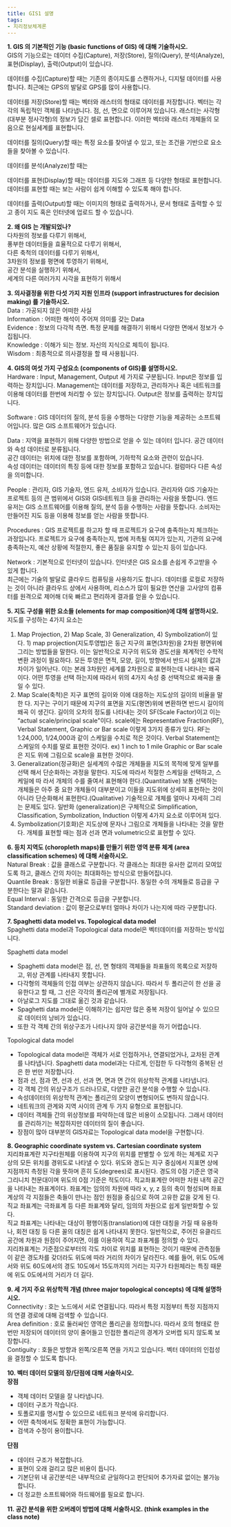 ```yaml
---
title: GIS1 설명
tags:
- 지리정보체계론
---
```


**1. GIS 의 기본적인 기능 (basic functions of GIS) 에 대해 기술하시오.**  
GIS의 기능으로는 데이터 수집(Capture), 저장(Store), 질의(Query), 분석(Analyze), 표현(Display), 출력(Output)이 있습니다.    

데이터를 수집(Capture)할 때는 기존의 종이지도를 스캔하거나, 디지털 데이터를 사용합니다. 최근에는 GPS의 발달로 GPS를 많이 사용합니다.    

데이터를 저장(Store)할 때는 벡터와 래스터의 형태로 데이터를 저장합니다. 벡터는 각각의 독립적인 객체를 나타냅니다. 점, 선, 면으로 이루어져 있습니다. 래스터는 사각형(대부분 정사각형)의 정보가 담긴 셀로 표현합니다. 이러한 벡터와 래스터 개체들의 모음으로 현실세계를 표현합니다.    

데이터를 질의(Query)할 때는 특정 요소를 찾아낼 수 있고, 또는 조건을 기반으로 요소들을 찾아볼 수 있습니다.    

데이터를 분석(Analyze)할 때는     

데이터를 표현(Display)할 때는 데이터를 지도와 그래프 등 다양한 형태로 표현합니다. 데이터를 표현할 때는 보는 사람이 쉽게 이해할 수 있도록 해야 합니다.    

데이터를 출력(Output)할 때는 이미지의 형태로 출력하거나, 문서 형태로 출력할 수 있고 종이 지도 혹은 인터넷에 업로드 할 수 있습니다.    

**2. 왜 GIS 는 개발되었나?**   
다차원의 정보를 다루기 위해서,   
풍부한 데이터들을 효율적으로 다루기 위해서,   
다른 축척의 데이터를 다루기 위해서,   
3차원의 정보를 평면에 투영하기 위해서,   
공간 분석을 실행하기 위해서,  
세계의 다른 여러가지 시각을 표현하기 위해서   

**3. 의사결정을 위한 다섯 가지 지원 인프라 (support infrastructures for decision making) 를 기술하시오.**   
Data : 가공되지 않은 어떠한 사실  
Information : 어떠한 해석이 주어져 의미를 갖는 Data  
Evidence : 정보의 다각적 측면. 특정 문제를 해결하기 위해서 다양한 면에서 정보가 수집됩니다.   
Knowledge : 이해가 되는 정보. 자신의 지식으로 체득이 됩니다.  
Wisdom : 최종적으로 의사결정을 할 때 사용됩니다.  

**4. GIS의 여섯 가지 구성요소 (components of GIS)를 설명하시오.**   
Hardware :  Input, Management, Output 세 가지로 구분됩니다. Input은 정보를 입력하는 장치입니다. Management는 데이터를 저장하고, 관리하거나 혹은 네트워크를 이용해 데이터를 한번에 처리할 수 있는 장치입니다. Output은 정보를 출력하는 장치입니다.

Software : GIS 데이터의 질의, 분석 등을 수행하는 다양한 기능을 제공하는 소프트웨어입니다. 많은 GIS 소프트웨어가 있습니다.    

Data : 지역을 표현하기 위해 다양한 방법으로 얻을 수 있는 데이터 입니다. 공간 데이터와 속성 데이터로 분류됩니다.    
공간 데이터는 위치에 대한 정보를 포함하며, 기하학적 요소와 관련이 있습니다.    
속성 데이터는 데이터의 특징 등에 대한 정보를 포함하고 있습니다. 컬럼마다 다른 속성을 의미합니다.    

People : 관리자, GIS 기술자, 엔드 유저, 소비자가 있습니다. 관리자와 GIS 기술자는 프로젝트 등의 큰 범위에서 GIS와 GIS네트워크 등을 관리하는 사람을 뜻합니다. 엔드 유저는 GIS 소프트웨어를 이용해 질의, 분석 등을 수행하는 사람을 뜻합니다. 소비자는 만들어진 지도 등을 이용해 정보를 얻는 사람을 뜻합니다.    

Procedures : GIS 프로젝트를 하고자 할 때 프로젝트가 요구에 충족하는지 체크하는 과정입니다. 프로젝트가 요구에 충족하는지, 법에 저촉될 여지가 있는지, 기관의 요구에 충족하는지, 예산 상황에 적절한지, 좋은 품질을 유지할 수 있는지 등이 있습니다.    

Network : 기본적으로 인터넷이 있습니다. 인터넷은 GIS 요소를 손쉽게 주고받을 수 있게 합니다.    
최근에는 기술의 발달로 클라우드 컴퓨팅을 사용하기도 합니다. 데이터를 로컬로 저장하는 것이 아니라 클라우드 상에서 사용하며, 리소스가 많이 필요한 연산을 고사양의 컴퓨터를 원격으로 제어해 더욱 빠르고 편리하게 결과를 얻을 수 있습니다.    

**5. 지도 구성을 위한 요소들 (elements for map composition)에 대해 설명하시오.**   
지도를 구성하는 4가지 요소는    
1) Map Projection, 2) Map Scale, 3) Generalization, 4) Symbolization이 있다.     1) map projection(지도투영법)은 둥근 지구의 표면(3차원)을 2차원 평면위에 그리는 방법들을 말한다. 이는 일반적으로 지구의 위도와 경도선을 체계적인 수학적 변환 과정이 필요하다. 모든 투영은 면적, 모양, 길이, 방향에서 반드시 실제의 값과 차이가 일어난다. 이는 본래 3차원인 세계를 2차원으로 표현하는데 나타나는 왜곡이다. 어떤 투영을 선택 하는지에 따라서 위의 4가지 속성 중 선택적으로 왜곡을 줄일 수 있다.     
2) Map Scale(축척)은 지구 표면의 길이와 이에 대응하는 지도상의 길이의 비율을 말한 다. 지구는 구이기 때문에 지구의 표면을 지도(평면)위에 변환하면 반드시 길이의 왜곡 이 생긴다. 길이의 오차의 정도를 나타내는 것이 SF(Scale Factor)이고 이는 “actual scale/principal scale"이다. scale에는 Representative Fraction(RF), Verbal Statement, Graphic or Bar scale 이렇게 3가지 종류가 있다. RF는 1:24,000, 1/24,000과 같이 스케일을 수치로 적은 것이다. Verbal Statement는 스케일의 수치를 말로 표현한 것이다. ex) 1 inch to 1 mile Graphic or Bar scale은 지도 위에 그림으로 scale을 표현한 것이다.      
3) Generalization(정규화)은 실세계의 수많은 개체들을 지도의 목적에 맞게 일부를 선택 해서 단순화하는 과정을 말한다. 지도에 따라서 적절한 스케일을 선택하고, 스케일에 따 라서 개체의 수를 줄여서 표현해야 한다.(Quantitative) 보통 선택하는 개체들은 아주 중 요한 개체들이 대부분이고 이들을 지도위에 상세히 표현하는 것이 아니라 단순화해서 표현한다.(Qualitative) 기술적으로 개체를 얼마나 자세히 그리는 문제도 있다. 일반화 (generalization)은 구체적으로 Simplification, Classification, Symbolization, Induction 이렇게 4가지 요소로 이루어져 있다.      
4) Symbolization(기호화)은 지도상에 문자나 그림으로 개체들을 나타내는 것을 말한다. 개체를 표현할 때는 점과 선과 면과 volumetric으로 표현할 수 있다.

**6. 등치 지역도 (choropleth maps)를 만들기 위한 영역 분류 체계 (area classification schemes) 에 대해 서술하시오.**   
Natural Break : 값을 클래스로 구분합니다. 각 클래스는 최대한 유사한 값끼리 모여있도록 하고, 클래스 간의 차이는 최대화하는 방식으로 만들어집니다.   
Quantile Break : 동일한 비율로 등급을 구분합니다. 동일한 수의 개체들로 등급을 구분한다는 말과 같습니다.   
Equal Interval : 동일한 간격으로 등급을 구분합니다.   
Standard deviation : 값이 평균으로부터 얼마나 차이가 나는지에 따라 구분합니다.   

**7. Spaghetti data model vs. Topological data model**     
Spaghetti data model과 Topological data model은 벡터데이터를 저장하는 방식입니다.

Spaghetti data model   
* Spaghetti data model은 점, 선, 면 형태의 객체들을 좌표들의 목록으로 저장하고, 위상 관계를 나타내지 못합니다.
* 다각형의 객체들의 인접 여부는 상관하지 않습니다. 따라서 두 폴리곤이 한 선을 공유한다고 할 때, 그 선은 각각의 폴리곤에 별개로 저장됩니다.
* 아날로그 지도를 그대로 옮긴 것과 같습니다.
* Spaghetti data model은 이해하기는 쉽지만 많은 중복 저장이 일어날 수 있으므로 데이터의 낭비가 있습니다.
* 또한 각 객체 간의 위상구조가 나타나지 않아 공간분석을 하기 어렵습니다.

Topological data model    
* Topological data model은 객체가 서로 인접하거나, 연결되었거나, 교차된 관계를 나타냅니다. Spaghetti data model과는 다르게, 인접한 두 다각형의 중복된 선은 한 번만 저장합니다.
* 점과 선, 점과 면, 선과 선, 선과 면, 면과 면 간의 위상학적 관계를 나타냅니다.
* 각 객체 간의 위상구조가 드러나므로, 다양한 공간 분석을 수행할 수 있습니다.
* 속성데이터의 위상학적 관계는 폴리곤의 모양이 변형되어도 변하지 않습니다.
* 네트워크의 관계와 지역 사이의 관계 두 가지 유형으로 표현됩니다.
* 데이터 객체들 간의 위상정보를 파악하는데 많은 비용이 소모됩니다. 그래서 데이터를 관리하기는 복잡하지만 데이터의 질이 좋습니다.
* 장점이 많아 대부분의 GIS자료는 Topological data model을 구현합니다.


**8. Geographic coordinate system vs. Cartesian coordinate system**   
지리좌표계란 지구타원체를 이용하여 지구의 위치를 판별할 수 있게 하는 체계로 지구 상의 모든 위치를 경위도로 나타낼 수 있다. 위도와 경도는 지구 중심에서 지표면 상에 지점까지 측정된 각을 뜻하며 흔히 도(degrees)로 표시된다. 경도의 0점 기준은 영국 그리니치 천문대이며 위도의 0점 기준은 적도이다.
직교좌표계란 어떠한 차원 내적 공간을 나타내는 좌표계이다. 좌표계는 임의의 차원에 따라 x, y, z 등의 축이 형성되며 좌표계상의 각 지점들은 축들이 만나는 점인 원점을 중심으로 하여 고유한 값을 갖게 된 다. 직교 좌표계는 극좌표계 등 다른 좌표계와 달리, 임의의 차원으로 쉽게 일반화할 수 있다.    
직교 좌표계는 나타내는 대상이 평행이동(translation)에 대한 대칭을 가질 때 유용하나, 회전 대칭 등 다른 꼴의 대칭은 쉽게 나타내지 못한다. 일반적으로, 주어진 유클리드 공간에 차원과 원점이 주어지면, 이를 이용하여 직교 좌표계를 정의할 수 있다.   
지리좌표계는 기준점으로부터의 각도 차이로 위치를 표현하는 것이기 때문에 관측점들 이 같은 경도차를 갖더라도 위도에 따라 거리의 차이가 달라진다. 예를 들어, 위도 0도에서와 위도 60도에서의 경도 10도에서 15도까지의 거리는 지구가 타원체라는 특징 때문에 위도 0도에서의 거리가 더 길다.

**9. 세 가지 주요 위상학적 개념 (three major topological concepts) 에 대해 설명하시오.**    
Connectivity : 호는 노드에서 서로 연결됩니다. 따라서 특정 지점부터 특정 지점까지의 연결 경로에 대해 검색할 수 있습니다.   
Area definition : 호로 둘러싸인 영역은 폴리곤을 정의합니다. 따라서 호의 형태로 한 번만 저장되어 데이터의 양이 줄어들고 인접한 폴리곤의 경계가 오버랩 되지 않도록 보장합니다.    
Contiguity : 호들은 방향과 왼쪽/오른쪽 면을 가지고 있습니다. 벡터 데이터의 인접성을 결정할 수 있도록 합니다.   

**10. 벡터 데이터 모델의 장/단점에 대해 서술하시오.**   
**장점**  
-	객체 데이터 모델을 잘 나타냅니다.
-	데이터 구조가 작습니다.
-	토폴로지를 명시할 수 있으므로 네트워크 분석에 유리합니다.
-	어떤 축척에서도 정확한 표현이 가능합니다.
-	검색과 수정이 용이합니다.    

**단점**  
-	데이터 구조가 복잡합니다.
-	표현이 오래 걸리고 많은 비용이 듭니다.
-	기본단위 내 공간분석은 내부적으로 균일하다고 판단되어 추가자료 없이는 불가능합니다.
-	더 정교한 소프트웨어와 하드웨어를 필요로 합니다.

**11. 공간 분석을 위한 오버레이 방법에 대해 서술하시오. (think examples in the class note)**
